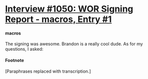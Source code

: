 # [Interview #1050: WOR Signing Report - macros, Entry #1](https://www.theoryland.com/intvmain.php?i=1050#1)

#### macros

The signing was awesome. Brandon is a really cool dude. As for my questions, I asked:

#### Footnote

[Paraphrases replaced with transcription.]


